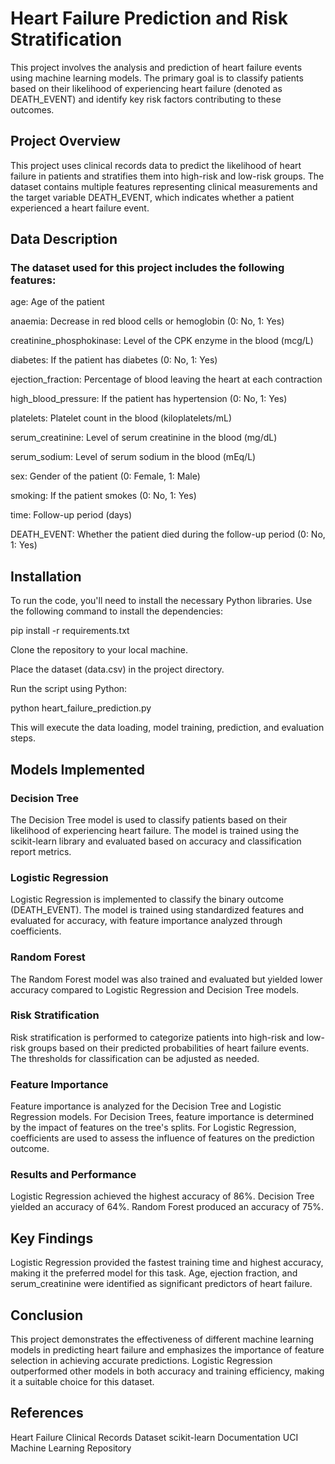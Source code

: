 # Heart Failure Prediction and Risk Stratification
This project involves the analysis and prediction of heart failure events using machine learning models. The primary goal is to classify patients based on their likelihood of experiencing heart failure (denoted as DEATH_EVENT) and identify key risk factors contributing to these outcomes.

## Project Overview
This project uses clinical records data to predict the likelihood of heart failure in patients and stratifies them into high-risk and low-risk groups. The dataset contains multiple features representing clinical measurements and the target variable DEATH_EVENT, which indicates whether a patient experienced a heart failure event.

## Data Description
### The dataset used for this project includes the following features:

age: Age of the patient

anaemia: Decrease in red blood cells or hemoglobin (0: No, 1: Yes)

creatinine_phosphokinase: Level of the CPK enzyme in the blood (mcg/L)

diabetes: If the patient has diabetes (0: No, 1: Yes)

ejection_fraction: Percentage of blood leaving the heart at each contraction

high_blood_pressure: If the patient has hypertension (0: No, 1: Yes)

platelets: Platelet count in the blood (kiloplatelets/mL)

serum_creatinine: Level of serum creatinine in the blood (mg/dL)

serum_sodium: Level of serum sodium in the blood (mEq/L)

sex: Gender of the patient (0: Female, 1: Male)

smoking: If the patient smokes (0: No, 1: Yes)

time: Follow-up period (days)

DEATH_EVENT: Whether the patient died during the follow-up period (0: No, 1: Yes)

## Installation
To run the code, you'll need to install the necessary Python libraries. Use the following command to install the dependencies:

pip install -r requirements.txt

Clone the repository to your local machine.

Place the dataset (data.csv) in the project directory.

Run the script using Python:

python heart_failure_prediction.py

This will execute the data loading, model training, prediction, and evaluation steps.

## Models Implemented
### Decision Tree
The Decision Tree model is used to classify patients based on their likelihood of experiencing heart failure. The model is trained using the scikit-learn library and evaluated based on accuracy and classification report metrics.

### Logistic Regression
Logistic Regression is implemented to classify the binary outcome (DEATH_EVENT). The model is trained using standardized features and evaluated for accuracy, with feature importance analyzed through coefficients.

### Random Forest
The Random Forest model was also trained and evaluated but yielded lower accuracy compared to Logistic Regression and Decision Tree models.

### Risk Stratification
Risk stratification is performed to categorize patients into high-risk and low-risk groups based on their predicted probabilities of heart failure events. The thresholds for classification can be adjusted as needed.

### Feature Importance
Feature importance is analyzed for the Decision Tree and Logistic Regression models. For Decision Trees, feature importance is determined by the impact of features on the tree's splits. For Logistic Regression, coefficients are used to assess the influence of features on the prediction outcome.

### Results and Performance
Logistic Regression achieved the highest accuracy of 86%.
Decision Tree yielded an accuracy of 64%.
Random Forest produced an accuracy of 75%.

## Key Findings
Logistic Regression provided the fastest training time and highest accuracy, making it the preferred model for this task.
Age, ejection fraction, and serum_creatinine were identified as significant predictors of heart failure.

## Conclusion
This project demonstrates the effectiveness of different machine learning models in predicting heart failure and emphasizes the importance of feature selection in achieving accurate predictions. Logistic Regression outperformed other models in both accuracy and training efficiency, making it a suitable choice for this dataset.

## References
Heart Failure Clinical Records Dataset
scikit-learn Documentation
UCI Machine Learning Repository
